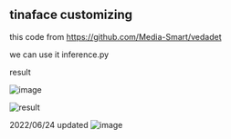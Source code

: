## tinaface customizing

this code from https://github.com/Media-Smart/vedadet


we can use it inference.py

result 

![image](https://user-images.githubusercontent.com/70372577/173022979-3690a1fa-d96d-419f-9c75-d937f3f6b666.png)

![result](https://user-images.githubusercontent.com/70372577/173023020-2258be78-e34f-44d6-a71e-46c04f6c466a.jpg)

2022/06/24 updated
![image](https://user-images.githubusercontent.com/70372577/175499180-2aad8077-acc5-4af7-8ced-544c2f70c930.png)

